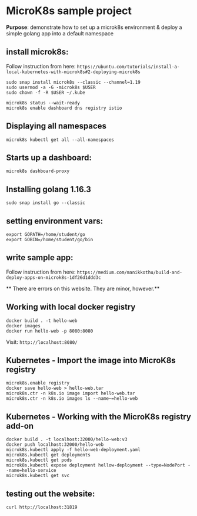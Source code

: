 # MicroK8s sample project
**Purpose**: demonstrate how to set up a microk8s environment & deploy 
a simple golang app into a default namespace


## install microk8s:
Follow instruction from here: `https://ubuntu.com/tutorials/install-a-local-kubernetes-with-microk8s#2-deploying-microk8s`

```shell
sudo snap install microk8s --classic --channel=1.19
sudo usermod -a -G -microk8s $USER
sudo chown -f -R $USER ~/.kube

microk8s status --wait-ready
microk8s enable dashboard dns registry istio
```

## Displaying all namespaces
```shell
microk8s kubectl get all --all-namespaces
```

## Starts up a dashboard:
```shell
microk8s dashboard-proxy
```

## Installing golang 1.16.3
```shell
sudo snap install go --classic
```

## setting environment vars:
```shell
export GOPATH=/home/student/go
export GOBIN=/home/student/go/bin
```

## write sample app:
Follow instruction from here: `https://medium.com/manikkothu/build-and-deploy-apps-on-microk8s-1df26d1ddd3c`

** There are errors on this website. They are minor, however.**

## Working with local docker registry
```shell
docker build . -t hello-web
docker images
docker run hello-web -p 8080:8080
```

Visit:  `http://localhost:8080/`

## Kubernetes - Import the image into MicroK8s registry

```shell
microk8s.enable registry
docker save hello-web > hello-web.tar
microk8s.ctr -n k8s.io image import hello-web.tar
microk8s.ctr -n k8s.io images ls --name~=hello-web
```

## Kubernetes - Working with the MicroK8s registry add-on

```shell
docker build . -t localhost:32000/hello-web:v3
docker push localhost:32000/hello-web
microk8s.kubectl apply -f hello-web-deployment.yaml
microk8s.kubectl get deployments
microk8s.kubectl get pods
microk8s.kubectl expose deployment hellow-deployment --type=NodePort --name=hello-service
microk8s.kubectl get svc
```

## testing out the website:
```shell
curl http://localhost:31819
```



